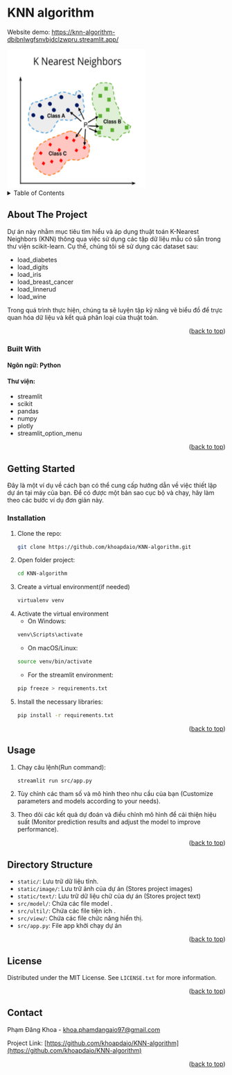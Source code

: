 # KNN algorithm

Website demo: https://knn-algorithm-dbibnlwgfsnvbjdclzwpru.streamlit.app/

<img alt="img.png" height="320" src="static/images/img.png" width="320" />

<!-- TABLE OF CONTENTS -->
<details>
  <summary>Table of Contents</summary>
  <ol>
    <li>
      <a href="#about the project">About The Project</a>
      <ul>
        <li><a href="#built-with">Built With</a></li>
      </ul>
    </li>
    <li>
      <a href="#getting-started">Getting Started</a>
      <ul>
        <li><a href="#installation">Installation</a></li>
      </ul>
    </li>
    <li><a href="#usage">Usage</a></li>
    <li><a href="#directory_struture">Directory Structure</a></li>
    <li><a href="#license">License</a></li>
    <li><a href="#contact">Contact</a></li>
  </ol>
</details>
<!-- ABOUT THE PROJECT -->

<!-- ABOUT THE PROJECT -->

## About The Project

Dự án này nhằm mục tiêu tìm hiểu và áp dụng thuật toán K-Nearest Neighbors (KNN) thông qua việc sử dụng các tập dữ liệu
mẫu có sẵn trong thư viện scikit-learn. Cụ thể, chúng tôi sẽ sử dụng các dataset sau:

- load_diabetes
- load_digits
- load_iris
- load_breast_cancer
- load_linnerud
- load_wine

Trong quá trình thực hiện, chúng ta sẽ luyện tập kỹ năng vẽ biểu đồ để trực quan hóa dữ liệu và kết quả phân loại của
thuật toán.

<p align="right">(<a href="#readme-top">back to top</a>)</p>

### Built With

#### Ngôn ngữ: Python

#### Thư viện:

- streamlit
- scikit
- pandas
- numpy
- plotly
- streamlit_option_menu

<p align="right">(<a href="#readme-top">back to top</a>)</p>

## Getting Started

Đây là một ví dụ về cách bạn có thể cung cấp hướng dẫn về việc thiết lập dự án tại máy của bạn.
Để có được một bản sao cục bộ và chạy, hãy làm theo các bước ví dụ đơn giản này.

### Installation

1. Clone the repo:
   ```sh
   git clone https://github.com/khoapdaio/KNN-algorithm.git
   ```
2. Open folder project:
   ```sh
   cd KNN-algorithm
   ```
3. Create a virtual environment(if needed)
   ```sh
   virtualenv venv
   ```
4. Activate the virtual environment
    -  On Windows:
    ```bash
    venv\Scripts\activate
    ```
    - On macOS/Linux:
    ```bash
    source venv/bin/activate
    ```
    - For the streamlit environment:
    ```bash
    pip freeze > requirements.txt
    ```
5. Install the necessary libraries:
   ```bash
   pip install -r requirements.txt
   ```
<p align="right">(<a href="#readme-top">back to top</a>)</p>



<!-- USAGE EXAMPLES -->

## Usage

1. Chạy câu lệnh(Run command):
   ```bash
   streamlit run src/app.py
   ```
2. Tùy chỉnh các tham số và mô hình theo nhu cầu của bạn (Customize parameters and models according to your needs). 

3. Theo dõi các kết quả dự đoán và điều chỉnh mô hình để cải thiện hiệu suất (Monitor prediction results and adjust the model to improve performance).

<p align="right">(<a href="#readme-top">back to top</a>)</p>



<!-- ROADMAP -->

## Directory Structure

- `static/`: Lưu trữ dữ liệu tĩnh.
- `static/image/`: Lưu trữ ảnh của dự án (Stores project images)
- `static/text/`: Lưu trữ dữ liệu chữ của dự án (Stores project text)
- `src/model/`: Chứa các file model  .
- `src/ultil/`: Chứa các file tiện ích  .
- `src/view/`: Chứa các file chức năng hiển thị.
- `src/app.py`: File app khởi chạy dự án

<p align="right">(<a href="#readme-top">back to top</a>)</p>


<!-- LICENSE -->

## License

Distributed under the MIT License. See `LICENSE.txt` for more information.

<p align="right">(<a href="#readme-top">back to top</a>)</p>



<!-- CONTACT -->

## Contact

Phạm Đăng Khoa - khoa.phamdangaio97@gmail.com

Project Link: [https://github.com/khoapdaio/KNN-algorithm](https://github.com/khoapdaio/KNN-algorithm)

<p align="right">(<a href="#readme-top">back to top</a>)</p>
